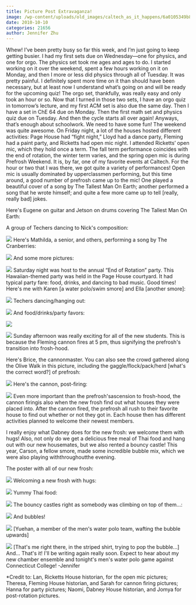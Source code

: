 ```yaml
---
title: Picture Post Extravaganza!
image: /wp-content/uploads/old_images/caltech_as_it_happens/6a0105349b8251970b0133f4ea49da970b.jpg
date: 2010-10-10
categories: 21656
author: Jennifer Zhu
---
```


Whew! I’ve been pretty busy so far this week, and I’m just going to keep getting busier. I had my first sets due on Wednesday—one for physics, and one for orgo. The physics set took me ages and ages to do. I started working on it over the weekend, spent a few hours working on it on Monday, and then I more or less did physics through all of Tuesday. It was pretty painful. I definitely spent more time on it than should have been necessary, but at least now I understand what’s going on and will be ready for the upcoming quiz! The orgo set, thankfully, was really easy and only took an hour or so. Now that I turned in those two sets, I have an orgo quiz in tomorrow’s lecture, and my first ACM set is also due the same day. Then I have a set in ChE 64 due on Monday. Then the first math set and physics quiz due on Tuesday. And then the cycle starts all over again!
Anyways, that’s enough about schoolwork. We need to have some fun! The weekend was quite awesome. On Friday night, a lot of the houses hosted different activities: Page House had “fight night,” Lloyd had a dance party, Fleming had a paint party, and Ricketts had open mic night. I attended Ricketts’ open mic, which they hold once a term. The fall term performance coincides with the end of rotation, the winter term varies, and the spring open mic is during Prefrosh Weekend. It is, by far, one of my favorite events at Caltech. For the hour or two that I was there, we got quite a variety of performances! Open mic is usually dominated by upperclassmen performing, but this time around, a good number of prefrosh came up to the mic! One played a beautiful cover of a song by The Tallest Man On Earth; another performed a song that he wrote himself; and quite a few more came up to tell [really, really bad] jokes.

Here's Eugene on guitar and Jetson on drums covering The Tallest Man On Earth:

A group of Techers dancing to Nick's composition:


![](/old_images/caltech_as_it_happens/6a0105349b8251970b0133f4ea4f32970b.jpg)
Here's Mathilda, a senior, and others, performing a song by The Cranberries:


![](/old_images/caltech_as_it_happens/6a0105349b8251970b0133f4eade23970b.jpg)
And some more pictures:


![](/old_images/caltech_as_it_happens/6a0105349b8251970b0133f4ea546f970b.jpg)
Saturday night was host to the annual “End of Rotation” party. This Hawaiian-themed party was held in the Page House courtyard. It had typical party fare: food, drinks, and dancing to bad music. Good times!
Here's me with Karen [a water polo/swim smore] and Ella [another smore]:


![](/old_images/caltech_as_it_happens/6a0105349b8251970b0134880b9cf1970c.jpg)
Techers dancing/hanging out:


![](/old_images/caltech_as_it_happens/6a0105349b8251970b0133f4ebd642970b.jpg)
And food/drinks/party favors:


![](/old_images/caltech_as_it_happens/6a0105349b8251970b0133f4ebd6a5970b.jpg)

![](/old_images/caltech_as_it_happens/6a0105349b8251970b0134880b9dc8970c.jpg)
Sunday afternoon was really exciting for all of the new students. This is because the Fleming cannon fires at 5 pm, thus signifying the prefrosh's transition into frosh-hood.

Here's Brice, the cannonmaster. You can also see the crowd gathered along the Olive Walk in this picture, including the gaggle/flock/pack/herd [what's the correct word?] of prefrosh:


![](/old_images/caltech_as_it_happens/6a0105349b8251970b0134880aa5c2970c.jpg)
Here's the cannon, post-firing:


![](/old_images/caltech_as_it_happens/6a0105349b8251970b0133f4ead0d4970b.jpg)
Even more important than the prefrosh'sascension to frosh-hood, the cannon firingis also when the new frosh find out what houses they were placed into. After the cannon fired, the prefrosh all rush to their favorite house to find out whether or not they got in. Each house then has different activities planned to welcome their newest members.

I really enjoy what Dabney does for the new frosh: we welcome them with hugs! Also, not only do we get a delicious free meal of Thai food and hang out with our new housemates, but we also rented a bouncy castle! This year, Carson, a fellow smore, made some incredible bubble mix, which we were also playing withthroughoutthe evening.

The poster with all of our new frosh:


![](/old_images/caltech_as_it_happens/6a0105349b8251970b0134880ab5cf970c.jpg)
Welcoming a new frosh with hugs:


![](/old_images/caltech_as_it_happens/6a0105349b8251970b0134880ab640970c.jpg)
Yummy Thai food:


![](/old_images/caltech_as_it_happens/6a0105349b8251970b0133f4eaeaf3970b.jpg)
The bouncy castles right as somebody was climbing on top of them...:


![](/old_images/caltech_as_it_happens/6a0105349b8251970b0133f4eaeb65970b.jpg)
And bubbles!


![](/old_images/caltech_as_it_happens/6a0105349b8251970b0134880ab78b970c.jpg)
[Yuehan, a member of the men's water polo team, wafting the bubble upwards]


![](/old_images/caltech_as_it_happens/6a0105349b8251970b0133f4eaebe4970b.jpg)
[That's me right there, in the striped shirt, trying to pop the bubble...]
And... That's it! I'll be writing again really soon. Expect to hear about my new chamber ensemble and tonight's men's water polo game against Connecticut College!
-Jennifer

*Credit to: Lan, Ricketts House historian, for the open mic pictures; Theresa, Fleming House historian, and Sarah for cannon firing pictures; Hanna for party pictures; Naomi, Dabney House historian, and Jomya for post-rotation pictures.

